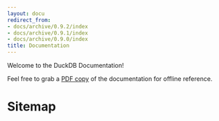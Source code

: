 ```yaml
---
layout: docu
redirect_from:
- docs/archive/0.9.2/index
- docs/archive/0.9.1/index
- docs/archive/0.9.0/index
title: Documentation
---
```


Welcome to the DuckDB Documentation! 

Feel free to grab a  <a href="https://blobs.duckdb.org/docs/duckdb-docs-0.9.2.pdf">PDF copy</a> of the documentation for offline reference.


<h1>Sitemap</h1>

<div id="docusitemaphere"></div>